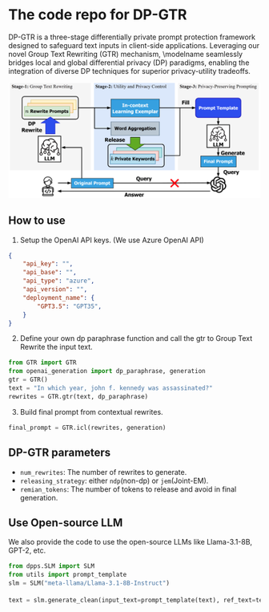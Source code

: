 # The code repo for DP-GTR 
DP-GTR is a three-stage differentially private prompt protection framework designed to safeguard text inputs in client-side applications. Leveraging our novel Group Text Rewriting (GTR) mechanism, \modelname seamlessly bridges local and global differential privacy (DP) paradigms, enabling the integration of diverse DP techniques for superior privacy-utility tradeoffs.

![framework](assets/framework.png)

## How to use
1. Setup the OpenAI API keys. (We use Azure OpenAI API)
```json
{
    "api_key": "",
    "api_base": "",
    "api_type": "azure",
    "api_version": "",
    "deployment_name": {
        "GPT3.5": "GPT35", 
    }
}
```

2. Define your own dp paraphrase function and call the gtr to Group Text Rewrite the input text.
```python
from GTR import GTR
from openai_generation import dp_paraphrase, generation
gtr = GTR()
text = "In which year, john f. kennedy was assassinated?"
rewrites = GTR.gtr(text, dp_paraphrase)
```

3. Build final prompt from contextual rewrites.
```python
final_prompt = GTR.icl(rewrites, generation)
```

## DP-GTR parameters
- `num_rewrites`: The number of rewrites to generate.
- `releasing_strategy`: either `ndp`(non-dp) or `jem`(Joint-EM).
- `remian_tokens`: The number of tokens to release and avoid in final generation. 

## Use Open-source LLM
We also provide the code to use the open-source LLMs like Llama-3.1-8B, GPT-2, etc. 
```python
from dpps.SLM import SLM
from utils import prompt_template
slm = SLM("meta-llama/Llama-3.1-8B-Instruct")

text = slm.generate_clean(input_text=prompt_template(text), ref_text=text)
```